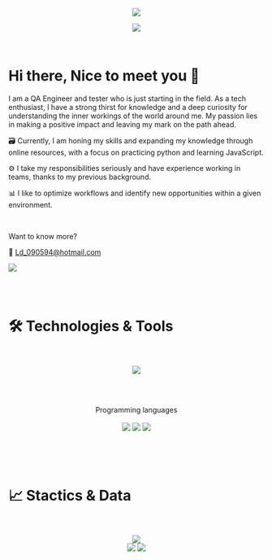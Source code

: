<p align="center">
  <img src="https://github.com/user-attachments/assets/87f8d659-452f-4100-bf2b-70b62a38c998"/>
</p>

<p align="center">
  <a href="https://www.linkedin.com/in/daniel-corpus-410b12117">
    <img src="https://img.shields.io/badge/linkedin-%230077B5.svg?style=for-the-badge&logo=linkedin&logoColor=white">
    </img>
  </a>
</p>
<br>

#  Hi there, Nice to meet you 👋

I am a QA Engineer and tester who is just starting in the field. As a tech enthusiast, I have a strong thirst for knowledge and a deep curiosity for understanding the inner workings of the world around me. My passion lies in making a positive impact and leaving my mark on the path ahead.

🗃️ Currently, I am honing my skills and expanding my knowledge through online resources, with a focus on practicing python and learning JavaScript.

⚙️ I take my responsibilities seriously and have experience working in teams, thanks to my previous background.

📊 I like to optimize workflows and identify new opportunities within a given environment.

<br>

Want to know more?

📧 Ld_090594@hotmail.com

  <a href="https://www.linkedin.com/in/daniel-corpus-410b12117">
    <img src="https://img.shields.io/badge/linkedin-%230077B5.svg?style=for-the-badge&logo=linkedin&logoColor=white">
    </img>
  </a>

<br><br>

# 🛠️ Technologies & Tools
<br>
<p align="center">
    <img src="https://skillicons.dev/icons?i=git,postgres,postman,androidstudio,pycharm,vscode" />
</p>

<br><br>

<p align="center">
Programming languages
<br><br>
    <img src="https://github.com/user-attachments/assets/a54577a4-8ac8-4c41-ba0a-2b0901764adc"/>
    <img src="https://github.com/user-attachments/assets/c38cf378-6b99-46b4-9c52-3a53ec6848e8"/>
    <img src="https://github.com/user-attachments/assets/240d0d7d-9281-4e5b-a587-180ea830ce22"/>
</p>


<br><br><br>
# 📈 Stactics & Data
<br>
<p align="center">
  <img src="http://github-profile-summary-cards.vercel.app/api/cards/profile-details?username=North-Glow&theme=zenburn"/> <br>
  <img src="http://github-profile-summary-cards.vercel.app/api/cards/repos-per-language?username=North-Glow&theme=zenburn"/>
  <img src="http://github-profile-summary-cards.vercel.app/api/cards/stats?username=North-Glow&theme=zenburn"/>
</p>

